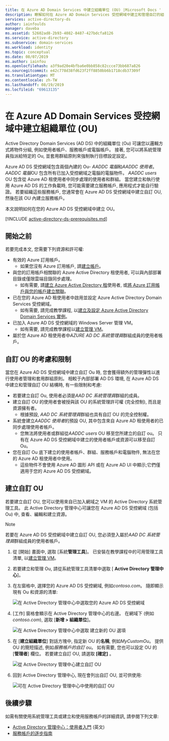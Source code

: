 ```yaml
---
title: 在 Azure AD Domain Services 中建立組織單位 (OU) |Microsoft Docs '
description: 瞭解如何在 Azure AD Domain Services 受控網域中建立和管理自訂的組織單位 (OU)。
services: active-directory-ds
author: iainfoulds
manager: daveba
ms.assetid: 52602ad8-2b93-4082-8487-427bdcfa8126
ms.service: active-directory
ms.subservice: domain-services
ms.workload: identity
ms.topic: conceptual
ms.date: 08/07/2019
ms.author: iainfou
ms.openlocfilehash: a3f9ad20e4bfba6e0bb858c82ccce73bb687a826
ms.sourcegitcommit: e42c778d38fd623f2ff8850bb6b1718cdb37309f
ms.translationtype: MT
ms.contentlocale: zh-TW
ms.lasthandoff: 08/19/2019
ms.locfileid: "69613135"
---
```

# <a name="create-an-organizational-unit-ou-in-an-azure-ad-domain-services-managed-domain"></a>在 Azure AD Domain Services 受控網域中建立組織單位 (OU)

Active Directory Domain Services (AD DS) 中的組織單位 (Ou) 可讓您以邏輯方式將物件分組, 例如使用者帳戶、服務帳戶或電腦帳戶。 接著, 您可以將系統管理員指派給特定的 Ou, 並套用群組原則來強制執行目標設定設定。

Azure AD DS 受控網域包含兩個內建的 Ou- *AADDC 電腦*和*AADDC 使用者*。 *AADDC 電腦*OU 包含所有已加入受控網域之電腦的電腦物件。 *AADDC users* OU 包含從 Azure AD 租使用者中同步處理的使用者和群組。 當您建立和執行使用 Azure AD DS 的工作負載時, 您可能需要建立服務帳戶, 應用程式才能自行驗證。 若要組織這些服務帳戶, 您通常會在 Azure AD DS 受控網域中建立自訂 OU, 然後在該 OU 內建立服務帳戶。

本文說明如何在您的 Azure AD DS 受控網域中建立 OU。

[!INCLUDE [active-directory-ds-prerequisites.md](../../includes/active-directory-ds-prerequisites.md)]

## <a name="before-you-begin"></a>開始之前

若要完成本文, 您需要下列資源和許可權:

* 有效的 Azure 訂用帳戶。
    * 如果您沒有 Azure 訂用帳戶, 請[建立帳戶](https://azure.microsoft.com/free/?WT.mc_id=A261C142F)。
* 與您的訂用帳戶相關聯的 Azure Active Directory 租使用者, 可以與內部部署目錄或僅限雲端目錄同步處理。
    * 如有需要, 請[建立 Azure Active Directory 租][create-azure-ad-tenant]使用者, 或[將 Azure 訂用帳戶與您的帳戶建立關聯][associate-azure-ad-tenant]。
* 已在您的 Azure AD 租使用者中啟用並設定 Azure Active Directory Domain Services 受控網域。
    * 如有需要, 請完成教學課程, 以[建立及設定 Azure Active Directory Domain Services 實例][create-azure-ad-ds-instance]。
* 已加入 Azure AD DS 受控網域的 Windows Server 管理 VM。
    * 如有需要, 請完成教學課程以[建立管理 VM][tutorial-create-management-vm]。
* 屬於您 Azure AD 租使用者中*AZURE AD DC 系統管理員*群組成員的使用者帳戶。

## <a name="custom-ou-considerations-and-limitations"></a>自訂 OU 的考慮和限制

當您在 Azure AD DS 受控網域中建立自訂 Ou 時, 您會獲得額外的管理彈性以進行使用者管理和套用群組原則。 相較于內部部署 AD DS 環境, 在 Azure AD DS 中建立和管理自訂 OU 結構時, 有一些限制和考慮:

* 若要建立自訂 Ou, 使用者必須是*AAD DC 系統管理員*群組的成員。
* 建立自訂 OU 的使用者會被授與該 OU 的系統管理許可權 (完全控制), 而且是資源擁有者。
    * 根據預設, *AAD DC 系統管理員*群組也具有自訂 OU 的完全控制權。
* 系統會建立*AADDC 使用者*的預設 OU, 其中包含來自 Azure AD 租使用者的已同步處理使用者帳戶。
    * 您無法將使用者或群組從*AADDC users* OU 移至您所建立的自訂 ou。 只有在 Azure AD DS 受控網域中建立的使用者帳戶或資源可以移至自訂 Ou。
* 您在自訂 Ou 底下建立的使用者帳戶、群組、服務帳戶和電腦物件, 無法在您的 Azure AD 租使用者中使用。
    * 這些物件不會使用 Azure AD 圖形 API 或在 Azure AD UI 中顯示;它們僅適用于您的 Azure AD DS 受控網域。

## <a name="create-a-custom-ou"></a>建立自訂 OU

若要建立自訂 OU, 您可以使用來自已加入網域之 VM 的 Active Directory 系統管理工具。 此 Active Directory 管理中心可讓您在 Azure AD DS 受控網域 (包括 Ou) 中, 查看、編輯和建立資源。

> [!NOTE]
> 若要在 Azure AD DS 受控網域中建立自訂 OU, 您必須登入屬於*AAD DC 系統管理員*群組成員的使用者帳戶。

1. 從 [開始] 畫面中, 選取 [系統**管理工具**]。 已安裝在教學課程中的可用管理工具清單, 以[建立管理 VM][tutorial-create-management-vm]。
1. 若要建立和管理 Ou, 請從系統管理工具清單中選取 [ **Active Directory 管理中心**]。
1. 在左窗格中, 選擇您的 Azure AD DS 受控網域, 例如*contoso.com*。 隨即顯示現有 Ou 和資源的清單:

    ![在 Active Directory 管理中心中選取您的 Azure AD DS 受控網域](./media/active-directory-domain-services-admin-guide/create-ou-adac-overview.png)

1. [工作] 窗格會顯示在 Active Directory 管理中心的右邊。 在網域下 (例如*contoso.com*), 選取 [**新增 > 組織單位**]。

    ![在 Active Directory 管理中心中選取 建立新的 OU 選項](./media/active-directory-domain-services-admin-guide/create-ou-adac-new-ou.png)

1. 在 [**建立組織單位**] 對話方塊中, 指定新 OU 的**名稱**, 例如*MyCustomOu*。 提供 OU 的簡短描述, 例如*服務帳戶的自訂 ou*。 如有需要, 您也可以設定 OU 的 [**管理者**] 欄位。 若要建立自訂 OU, 請選取 **[確定]** 。

    ![從 Active Directory 管理中心建立自訂 OU](./media/active-directory-domain-services-admin-guide/create-ou-dialog.png)

1. 回到 Active Directory 管理中心, 現在會列出自訂 OU, 並可供使用:

    ![可在 Active Directory 管理中心中使用的自訂 OU](./media/active-directory-domain-services-admin-guide/create-ou-done.png)

## <a name="next-steps"></a>後續步驟

如需有關使用系統管理工具或建立和使用服務帳戶的詳細資訊, 請參閱下列文章:

* [Active Directory 管理中心：使用者入門](https://technet.microsoft.com/library/dd560651.aspx) \(英文\)
* [服務帳戶的逐步指南](https://technet.microsoft.com/library/dd548356.aspx)

<!-- INTERNAL LINKS -->
[create-azure-ad-tenant]: ../active-directory/fundamentals/sign-up-organization.md
[associate-azure-ad-tenant]: ../active-directory/fundamentals/active-directory-how-subscriptions-associated-directory.md
[create-azure-ad-ds-instance]: tutorial-create-instance.md
[tutorial-create-management-vm]: tutorial-create-management-vm.md
